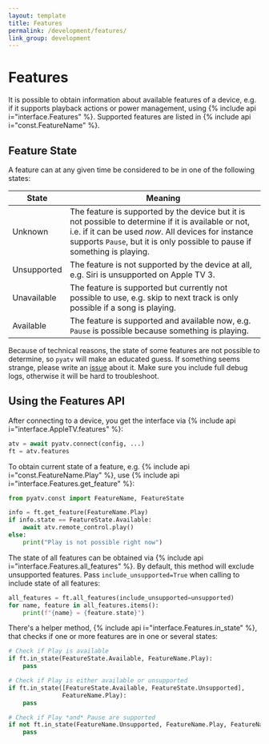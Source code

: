 ```yaml
---
layout: template
title: Features
permalink: /development/features/
link_group: development
---
```

# Features

It is possible to obtain information about available features of a device, e.g. if it supports playback actions or power management, using {% include api i="interface.Features" %}. Supported features are listed in {% include api i="const.FeatureName" %}.

## Feature State

A feature can at any given time be considered to be in one of the following states:

| State | Meaning |
| ----- | ------- |
| Unknown | The feature is supported by the device but it is not possible to determine if it is available or not, i.e. if it can be used *now*. All devices for instance supports `Pause`, but it is only possible to pause if something is playing.
| Unsupported | The feature is not supported by the device at all, e.g. Siri is unsupported on Apple TV 3.
| Unavailable | The feature is supported but currently not possible to use, e.g. skip to next track is only possible if a song is playing.
| Available | The feature is supported and available now, e.g. `Pause` is possible because something is playing.

Because of technical reasons, the state of some features are not possible to determine, so `pyatv` will make an educated guess. If something seems strange, please write an [issue](https://github.com/postlund/pyatv/issues/new?assignees=&labels=bug&template=bug_report.md&title=) about it. Make sure you include full debug logs, otherwise it will be hard to troubleshoot.

## Using the Features API

After connecting to a device, you get the interface via {% include api i="interface.AppleTV.features" %}:

```python
atv = await pyatv.connect(config, ...)
ft = atv.features
```

To obtain current state of a feature, e.g. {% include api i="const.FeatureName.Play" %}, use {% include api i="interface.Features.get_feature" %}:

```python
from pyatv.const import FeatureName, FeatureState

info = ft.get_feature(FeatureName.Play)
if info.state == FeatureState.Available:
    await atv.remote_control.play()
else:
    print("Play is not possible right now")
```

The state of all features can be obtained via {% include api i="interface.Features.all_features" %}. By default, this method will exclude unsupported features. Pass `include_unsupported=True` when calling to include state of all features:

```python
all_features = ft.all_features(include_unsupported=unsupported)
for name, feature in all_features.items():
    print(f"{name} = {feature.state}")
```

There's a helper method, {% include api i="interface.Features.in_state" %}, that checks if one or
more features are in one or several states:

```python
# Check if Play is available
if ft.in_state(FeatureState.Available, FeatureName.Play):
    pass

# Check if Play is either available or unsupported
if ft.in_state([FeatureState.Available, FeatureState.Unsupported],
               FeatureName.Play):
    pass

# Check if Play *and* Pause are supported
if not ft.in_state(FeatureName.Unsupported, FeatureName.Play, FeatureName.Pause):
    pass

```
